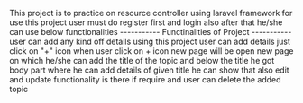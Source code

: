 
This project is to practice on resource controller using laravel framework
for use this project user must do register first and login also after that he/she can use below functionalities
----------- Functinalities of Project -----------
user can add any kind off details using this project
user can add details just click on "+" icon 
when user click on + icon new page will be open new page on which he/she can add the title of the topic and below the title he got body part where he can add details of given title
he can show that also edit and update functionality is there if require and user can delete the added topic

